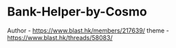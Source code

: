 # Bank-Helper-by-Cosmo
Author - https://www.blast.hk/members/217639/
theme - https://www.blast.hk/threads/58083/
